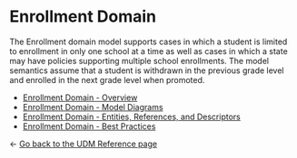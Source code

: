 # Enrollment Domain

The Enrollment domain model supports cases in which a student is limited to
enrollment in only one school at a time as well as cases in which a state may
have policies supporting multiple school enrollments. The model semantics assume
that a student is withdrawn in the previous grade level and enrolled in the next
grade level when promoted.

* [Enrollment Domain -
    Overview](./overview.md)
* [Enrollment Domain - Model
    Diagrams](./model-diagrams.md)
* [Enrollment Domain - Entities, References, and
    Descriptors](./entities-references-and-descriptors.md)
* [Enrollment Domain - Best
    Practices](./best-practices.md)

← [Go back to the UDM Reference page](../readme.md)
